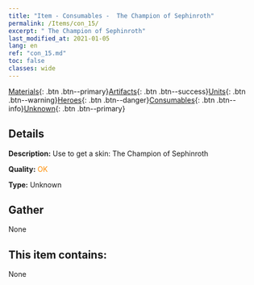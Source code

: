 ```yaml
---
title: "Item - Consumables -  The Champion of Sephinroth"
permalink: /Items/con_15/
excerpt: " The Champion of Sephinroth"
last_modified_at: 2021-01-05
lang: en
ref: "con_15.md"
toc: false
classes: wide
---
```

 [Materials](/Items/){: .btn .btn--primary}[Artifacts](/Items/Artifacts/){: .btn .btn--success}[Units](/Items/Units/){: .btn .btn--warning}[Heroes](/Items/Heroes/){: .btn .btn--danger}[Consumables](/Items/Consumables/){: .btn .btn--info}[Unknown](/Items/Unknown/){: .btn .btn--primary}

## Details
 **Description:** Use to get a skin: The Champion of Sephinroth

 **Quality:** <span style="color: #FF8C00">OK</span>

 **Type:** Unknown

## Gather

  None

## This item contains:

  None

